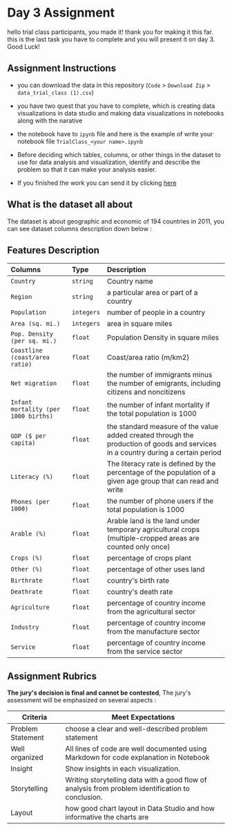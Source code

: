# Day 3 Assignment

hello trial class participants, you made it! thank you for making it this far. 
this is the last task you have to complete and you will present it on day 3. Good Luck! 

## Assignment Instructions

- you can download the data in this repository (`Code` > `Download Zip` > `data_trial_class (1).csv`)

- you have two quest that you have to complete, which is creating data visualizations in data studio and making data visualizations in notebooks along with the narative

- the notebook have to `ipynb` file and here is the example of write your notebook file `TrialClass_<your name>.ipynb` 

- Before deciding which tables, columns, or other things in the dataset to use for data analysis and visualization, identify and describe the problem so that it can make your analysis easier.

- If you finished the work you can send it by clicking [here](https://forms.gle/RFBT5J64RmNHrBwx9)


## What is the dataset all about

The dataset is about geographic and economic of 194 countries in 2011, you can see dataset columns description down below :

## Features Description


| Columns   | Type     | Description                |
| :-------- | :------- | :------------------------- |
| `Country` | `string` | Country name               |
| `Region` | `string` | a particular area or part of a country              |
| `Population` | `integers` | number of people in a country|
| `Area (sq. mi.)` | `integers` |  area in square miles|
| `Pop. Density (per sq. mi.)` | `float` |  Population Density in square miles|
| `Coastline (coast/area ratio)` | `float` |  Coast/area ratio (m/km2)|
| `Net migration` | `float` |   the number of immigrants minus the number of emigrants, including citizens and noncitizens|
| `Infant mortality (per 1000 births)` | `float` | the number of infant mortality if the total population is 1000|
| `GDP ($ per capita)` | `float` |the standard measure of the value added created through the production of goods and services in a country during a certain period    |
| `Literacy (%)` | `float` |The literacy rate is defined by the percentage of the population of a given age group that can read and write|
| `Phones (per 1000)` | `float` | the number of phone users if the total population is 1000 |
| `Arable (%)` | `float` | Arable land is the land under temporary agricultural crops (multiple-cropped areas are counted only once)|
| `Crops (%)` | `float` | percentage of crops plant|
| `Other (%)` | `float` | percentage of other uses land |
| `Birthrate` | `float` | country's birth rate |
| `Deathrate` | `float`| country's death rate|
|`Agriculture`|`float`| percentage of country income from the agricultural sector|
|`Industry`|`float`|percentage of country income from the manufacture sector|
|`Service`|`float`|percentage of country income from the service sector|


## Assignment Rubrics

**The jury's decision is final and cannot be contested**, The jury's assessment will be emphasized on several aspects :

| Criteria | Meet Expectations |
| --- | --- |
| Problem Statement | choose a clear and well-described problem statement|
| Well organized | All lines of code are well documented using Markdown for code explanation in Notebook |
| Insight | Show insights in each visualization. |
| Storytelling | Writing storytelling data with a good flow of analysis from problem identification to conclusion. |
| Layout | how good chart layout in Data Studio and how informative the charts are|
